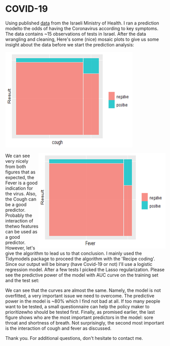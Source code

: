 # COVID-19
Using published [data](https://data.gov.il/dataset/covid-19/resource/d337959a-020a-4ed3-84f7-fca182292308) from the Israeli Ministry of Health. I ran a prediction modelto the odds of having the Coronavirus according to key symptoms. The data contains ~15 observations of tests in Israel.
After the data wrangling and cleaning, Here's some (nice) mosaic plots to give us some insight about the data before we start the prediction analysis:

<a><img src="https://github.com/elior631/COVID-19/blob/master/Rplot-%20cough.png?raw=true" alt="Cough" width="400" height="300" /></a>

<a><img src="https://github.com/elior631/COVID-19/blob/master/Rplot-fever%20-mosaic.png?raw=true" alt="Fever" align="right" width="400" height="300" /></a>


We can see very nicely from both figures that as expected, the Fever is a good indication for the virus. Also, the Cough can be a good predictor. Probably the interaction of thetwo features can be used as a good predictor. However, let's give the algorithm to lead us to that conclusion.
I mainly used the Tidymodels package to proceed the algorithm with the 'Recipe coding'. Since our output will be binary (have Covid-19 or not) I'll use a logistic regression model. After a few tests I picked the Lasso regularization. Please see the predictive power of the model with AUC curve on the training set and the test set:


We can see that the curves are almost the same. Namely, the model is not overfitted, a very important issue we need to overcome.
The predictive power in the model is ~80% which I find not bad at all. If too many people want to be tested, a small questionnaire can help the policy maker to prioritizewho should be tested first.
Finally, as promised earlier, the last figure shows who are the most important predictors in the model: sore throat and shortness of breath. Not surprisingly, the second most important is the interaction of cough and fever as discussed.

Thank you.
For additional questions, don't hesitate to contact me.
